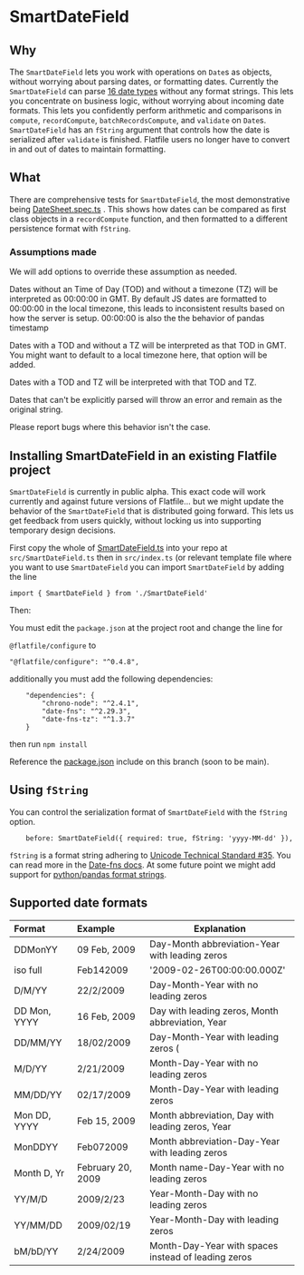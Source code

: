 # SmartDateField

## Why

The `SmartDateField` lets you work with operations on `Date`s as objects, without worrying about parsing dates, or formatting dates.  Currently the `SmartDateField` can parse [16 date types](./DateField.spec.ts#L43-L60) without any format strings.  This lets you concentrate on business logic, without worrying about incoming date formats.  This lets you confidently perform arithmetic and comparisons in `compute`, `recordCompute`, `batchRecordsCompute`, and `validate` on `Date`s.  `SmartDateField` has an `fString` argument that controls how the date is serialized after `validate` is finished.  Flatfile users no longer have to convert in and out of dates to maintain formatting.

## What

There are comprehensive tests for `SmartDateField`, the most demonstrative being [DateSheet.spec.ts](./DateSheet.spec.ts) .  This shows how dates can be compared as first class objects in a `recordCompute` function, and then formatted to a different persistence format with `fString`.


### Assumptions made

We will add options to override these assumption as needed.

Dates without an Time of Day (TOD) and without a timezone (TZ)  will be interpreted as 00:00:00 in GMT.  By default JS dates are formatted to 00:00:00 in the local timezone, this leads to inconsistent results based on how the server is setup.  00:00:00 is also the the behavior of pandas timestamp

Dates with a TOD and without a TZ will be interpreted as that TOD in GMT.  You might want to default to a local timezone here, that option will be added.

Dates with a TOD and TZ will be interpreted with that TOD and TZ.

Dates that can't be explicitly parsed will throw an error and remain as the original string.

Please report bugs where this behavior isn't the case.

## Installing SmartDateField in an existing Flatfile project

`SmartDateField` is currently in public alpha.  This exact code will work currently and against future versions of Flatfile... but we might update the behavior of the `SmartDateField` that is distributed going forward.  This lets us get feedback from users quickly, without locking us into supporting temporary design decisions.

First copy the whole of [SmartDateField.ts](./SmartDateField.ts) into your repo at `src/SmartDateField.ts`  then in `src/index.ts` (or relevant template file where you want to use `SmartDateField` you can import `SmartDateField` by adding the line

`import { SmartDateField } from './SmartDateField'`

Then:


You must edit the `package.json` at the project root and 
change the line for

 `@flatfile/configure`
to 


`"@flatfile/configure": "^0.4.8",`

additionally you must add the following dependencies:
```
    "dependencies": {
        "chrono-node": "^2.4.1",
        "date-fns": "^2.29.3",
        "date-fns-tz": "^1.3.7"
    }
```

then run `npm install`

Reference the [package.json](../../package.json) include on this branch (soon to be main).

## Using `fString`

You can control the serialization format of `SmartDateField` with the `fString` option.

```
    before: SmartDateField({ required: true, fString: 'yyyy-MM-dd' }),
```

`fString` is a format string adhering to [Unicode Technical Standard #35](https://www.unicode.org/reports/tr35/tr35-dates.html#Date_Field_Symbol_Table).  You can read more in the [Date-fns docs](https://date-fns.org/v2.29.3/docs/format).  At some future point we might add support for [python/pandas format strings](https://docs.python.org/3/library/datetime.html#strftime-and-strptime-behavior). 


## Supported date formats

| Format       | Example           | Explanation                                         |
|:-------------|:------------------|-----------------------------------------------------|
| DDMonYY      | 09 Feb, 2009      | Day-Month abbreviation-Year with leading zeros      |
| iso full     | Feb142009         | '2009-02-26T00:00:00.000Z'                          |
| D/M/YY       | 22/2/2009         | Day-Month-Year with no leading zeros                |
| DD Mon, YYYY | 16 Feb, 2009      | Day with leading zeros, Month abbreviation, Year    |
| DD/MM/YY     | 18/02/2009        | Day-Month-Year with leading zeros (                 |
| M/D/YY       | 2/21/2009         | Month-Day-Year with no leading zeros                |
| MM/DD/YY     | 02/17/2009        | Month-Day-Year with leading zeros                   |
| Mon DD, YYYY | Feb 15, 2009      | Month abbreviation, Day with leading zeros, Year    |
| MonDDYY      | Feb072009         | Month abbreviation-Day-Year with leading zeros      |
| Month D, Yr  | February 20, 2009 | Month name-Day-Year with no leading zeros           |
| YY/M/D       | 2009/2/23         | Year-Month-Day with no leading zeros                |
| YY/MM/DD     | 2009/02/19        | Year-Month-Day with leading zeros                   |
| bM/bD/YY     | 2/24/2009         | Month-Day-Year with spaces instead of leading zeros |

